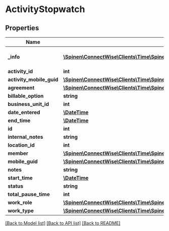 # ActivityStopwatch

## Properties
Name | Type | Description | Notes
------------ | ------------- | ------------- | -------------
**_info** | [**\Spinen\ConnectWise\Clients\Time\Spinen\ConnectWise\Clients\Time\Model\Metadata**](Metadata.md) | Metadata of the entity | [optional] 
**activity_id** | **int** |  | 
**activity_mobile_guid** | [**\Spinen\ConnectWise\Clients\Time\Spinen\ConnectWise\Clients\Time\Model\Guid**](Guid.md) |  | [optional] 
**agreement** | [**\Spinen\ConnectWise\Clients\Time\Spinen\ConnectWise\Clients\Time\Model\AgreementReference**](AgreementReference.md) |  | [optional] 
**billable_option** | **string** |  | [optional] 
**business_unit_id** | **int** |  | [optional] 
**date_entered** | [**\DateTime**](\DateTime.md) |  | [optional] 
**end_time** | [**\DateTime**](\DateTime.md) |  | [optional] 
**id** | **int** |  | [optional] 
**internal_notes** | **string** |  | [optional] 
**location_id** | **int** |  | [optional] 
**member** | [**\Spinen\ConnectWise\Clients\Time\Spinen\ConnectWise\Clients\Time\Model\MemberReference**](MemberReference.md) |  | 
**mobile_guid** | [**\Spinen\ConnectWise\Clients\Time\Spinen\ConnectWise\Clients\Time\Model\Guid**](Guid.md) |  | [optional] 
**notes** | **string** |  | [optional] 
**start_time** | [**\DateTime**](\DateTime.md) |  | [optional] 
**status** | **string** |  | 
**total_pause_time** | **int** |  | [optional] 
**work_role** | [**\Spinen\ConnectWise\Clients\Time\Spinen\ConnectWise\Clients\Time\Model\WorkRoleReference**](WorkRoleReference.md) |  | [optional] 
**work_type** | [**\Spinen\ConnectWise\Clients\Time\Spinen\ConnectWise\Clients\Time\Model\WorkTypeReference**](WorkTypeReference.md) |  | [optional] 

[[Back to Model list]](../README.md#documentation-for-models) [[Back to API list]](../README.md#documentation-for-api-endpoints) [[Back to README]](../README.md)


